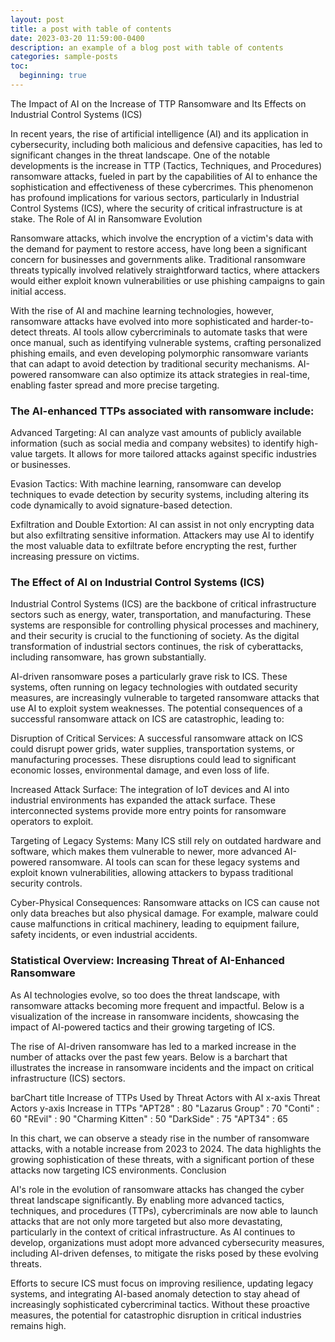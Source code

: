 ```yaml
---
layout: post
title: a post with table of contents
date: 2023-03-20 11:59:00-0400
description: an example of a blog post with table of contents
categories: sample-posts
toc:
  beginning: true
---
```


The Impact of AI on the Increase of TTP Ransomware and Its Effects on Industrial Control Systems (ICS)

In recent years, the rise of artificial intelligence (AI) and its application in cybersecurity, including both malicious and defensive capacities, has led to significant changes in the threat landscape. One of the notable developments is the increase in TTP (Tactics, Techniques, and Procedures) ransomware attacks, fueled in part by the capabilities of AI to enhance the sophistication and effectiveness of these cybercrimes. This phenomenon has profound implications for various sectors, particularly in Industrial Control Systems (ICS), where the security of critical infrastructure is at stake.
The Role of AI in Ransomware Evolution

Ransomware attacks, which involve the encryption of a victim's data with the demand for payment to restore access, have long been a significant concern for businesses and governments alike. Traditional ransomware threats typically involved relatively straightforward tactics, where attackers would either exploit known vulnerabilities or use phishing campaigns to gain initial access.

With the rise of AI and machine learning technologies, however, ransomware attacks have evolved into more sophisticated and harder-to-detect threats. AI tools allow cybercriminals to automate tasks that were once manual, such as identifying vulnerable systems, crafting personalized phishing emails, and even developing polymorphic ransomware variants that can adapt to avoid detection by traditional security mechanisms. AI-powered ransomware can also optimize its attack strategies in real-time, enabling faster spread and more precise targeting.

### The AI-enhanced TTPs associated with ransomware include:

Advanced Targeting: AI can analyze vast amounts of publicly available information (such as social media and company websites) to identify high-value targets. It allows for more tailored attacks against specific industries or businesses.

Evasion Tactics: With machine learning, ransomware can develop techniques to evade detection by security systems, including altering its code dynamically to avoid signature-based detection.

Exfiltration and Double Extortion: AI can assist in not only encrypting data but also exfiltrating sensitive information. Attackers may use AI to identify the most valuable data to exfiltrate before encrypting the rest, further increasing pressure on victims.

### The Effect of AI on Industrial Control Systems (ICS)

Industrial Control Systems (ICS) are the backbone of critical infrastructure sectors such as energy, water, transportation, and manufacturing. These systems are responsible for controlling physical processes and machinery, and their security is crucial to the functioning of society. As the digital transformation of industrial sectors continues, the risk of cyberattacks, including ransomware, has grown substantially.

AI-driven ransomware poses a particularly grave risk to ICS. These systems, often running on legacy technologies with outdated security measures, are increasingly vulnerable to targeted ransomware attacks that use AI to exploit system weaknesses. The potential consequences of a successful ransomware attack on ICS are catastrophic, leading to:

Disruption of Critical Services: A successful ransomware attack on ICS could disrupt power grids, water supplies, transportation systems, or manufacturing processes. These disruptions could lead to significant economic losses, environmental damage, and even loss of life.

Increased Attack Surface: The integration of IoT devices and AI into industrial environments has expanded the attack surface. These interconnected systems provide more entry points for ransomware operators to exploit.

Targeting of Legacy Systems: Many ICS still rely on outdated hardware and software, which makes them vulnerable to newer, more advanced AI-powered ransomware. AI tools can scan for these legacy systems and exploit known vulnerabilities, allowing attackers to bypass traditional security controls.

Cyber-Physical Consequences: Ransomware attacks on ICS can cause not only data breaches but also physical damage. For example, malware could cause malfunctions in critical machinery, leading to equipment failure, safety incidents, or even industrial accidents.

### Statistical Overview: Increasing Threat of AI-Enhanced Ransomware

As AI technologies evolve, so too does the threat landscape, with ransomware attacks becoming more frequent and impactful. Below is a visualization of the increase in ransomware incidents, showcasing the impact of AI-powered tactics and their growing targeting of ICS.

The rise of AI-driven ransomware has led to a marked increase in the number of attacks over the past few years. Below is a barchart that illustrates the increase in ransomware incidents and the impact on critical infrastructure (ICS) sectors.

barChart
    title Increase of TTPs Used by Threat Actors with AI
    x-axis Threat Actors
    y-axis Increase in TTPs
    "APT28" : 80
    "Lazarus Group" : 70
    "Conti" : 60
    "REvil" : 90
    "Charming Kitten" : 50
    "DarkSide" : 75
    "APT34" : 65

In this chart, we can observe a steady rise in the number of ransomware attacks, with a notable increase from 2023 to 2024. The data highlights the growing sophistication of these threats, with a significant portion of these attacks now targeting ICS environments.
Conclusion

AI's role in the evolution of ransomware attacks has changed the cyber threat landscape significantly. By enabling more advanced tactics, techniques, and procedures (TTPs), cybercriminals are now able to launch attacks that are not only more targeted but also more devastating, particularly in the context of critical infrastructure. As AI continues to develop, organizations must adopt more advanced cybersecurity measures, including AI-driven defenses, to mitigate the risks posed by these evolving threats.

Efforts to secure ICS must focus on improving resilience, updating legacy systems, and integrating AI-based anomaly detection to stay ahead of increasingly sophisticated cybercriminal tactics. Without these proactive measures, the potential for catastrophic disruption in critical industries remains high.